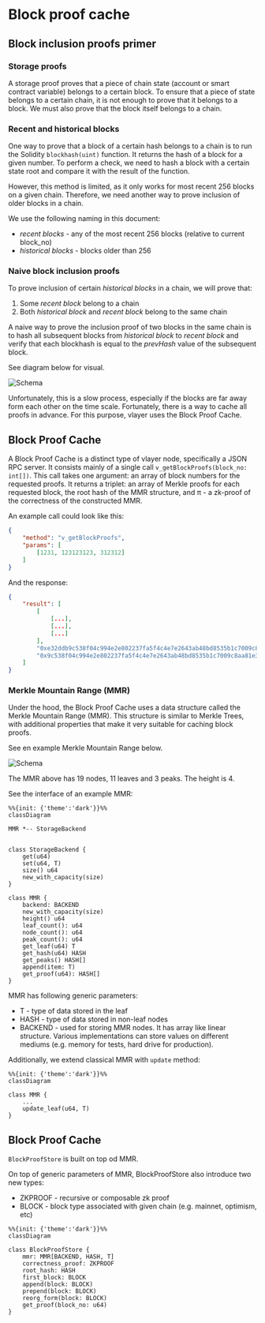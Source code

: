 # Block proof cache

## Block inclusion proofs primer

### Storage proofs
A storage proof proves that a piece of chain state (account or smart contract variable) belongs to a certain block. To ensure that a piece of state belongs to a certain chain, it is not enough to prove that it belongs to a block. We must also prove that the block itself belongs to a chain.

### Recent and historical blocks
One way to prove that a block of a certain hash belongs to a chain is to run the Solidity `blockhash(uint)` function. It returns the hash of a block for a given number.
To perform a check, we need to hash a block with a certain state root and compare it with the result of the function.

However, this method is limited, as it only works for most recent 256 blocks on a given chain.
Therefore, we need another way to prove inclusion of older blocks in a chain.

We use the following naming in this document:
- *recent blocks* - any of the most recent 256 blocks (relative to current block_no)
- *historical blocks* - blocks older than 256

### Naive block inclusion proofs
To prove inclusion of certain *historical blocks* in a chain, we will prove that:
1. Some *recent block* belong to a chain
2. Both *historical block* and *recent block* belong to the same chain

A naive way to prove the inclusion proof of two blocks in the same chain is to hash all subsequent blocks from *historical block* to *recent block* and verify that each blockhash is equal to the *prevHash* value of the subsequent block.

See diagram below for visual.

![Schema](/images/architecture/block-proof.png)



Unfortunately, this is a slow process, especially if the blocks are far away form each other on the time scale. Fortunately, there is a way to cache all proofs in advance. For this purpose, vlayer uses the Block Proof Cache.

## Block Proof Cache

A Block Proof Cache is a distinct type of vlayer node, specifically a JSON RPC server. It consists mainly  of a single call `v_getBlockProofs(block_no: int[])`. This call takes one argument: an array of block numbers for the requested proofs. It returns a triplet: an array of Merkle proofs for each requested block, the root hash of the MMR structure, and π - a zk-proof of the correctness of the constructed MMR.

An example call could look like this:
```json
{
    "method": "v_getBlockProofs",
    "params": [
        [1231, 123123123, 312312]
    ]
}
```

And the response:
```json
{
    "result": [
        [
            [...],
            [...],
            [...]
        ],
        "0xe32ddb9c538f04c994e2e802237fa5f4c4e7e2643ab48bd8535b1c7009c8aa81",
        "0x9c538f04c994e2e802237fa5f4c4e7e2643ab48bd8535b1c7009c8aa81e32ddb"
    ]
}
```

### Merkle Mountain Range (MMR)

Under the hood, the Block Proof Cache uses a data structure called the Merkle Mountain Range (MMR). This structure is similar to Merkle Trees, with additional properties that make it very suitable for caching block proofs.

See en example Merkle Mountain Range below.

![Schema](/images/architecture/mmr.png)


The MMR above has 19 nodes, 11 leaves and 3 peaks. The height is 4.

See the interface of an example MMR:
```mermaid
%%{init: {'theme':'dark'}}%%
classDiagram

MMR *-- StorageBackend


class StorageBackend {
    get(u64)
    set(u64, T)
    size() u64
    new_with_capacity(size)
}

class MMR {    
    backend: BACKEND
    new_with_capacity(size)
    height() u64    
    leaf_count(): u64
    node_count(): u64
    peak_count(): u64
    get_leaf(u64) T
    get_hash(u64) HASH
    get_peaks() HASH[]
    append(item: T)
    get_proof(u64): HASH[]
}
```

MMR has following generic parameters:
- T - type of data stored in the leaf
- HASH - type of data stored in non-leaf nodes
- BACKEND - used for storing MMR nodes. It has array like linear structure. Various implementations can store values on different mediums (e.g. memory for tests, hard drive for production).


Additionally, we extend classical MMR with `update` method:

```mermaid
%%{init: {'theme':'dark'}}%%
classDiagram

class MMR {    
    ...
    update_leaf(u64, T)
}
```


## Block Proof Cache

`BlockProofStore` is built on top od MMR. 

On top of generic parameters of MMR, BlockProofStore also introduce two new types:
- ZKPROOF - recursive or composable zk proof
- BLOCK - block type associated with given chain (e.g. mainnet, optimism, etc)

```mermaid
%%{init: {'theme':'dark'}}%%
classDiagram

class BlockProofStore {
    mmr: MMR[BACKEND, HASH, T]
    correctness_proof: ZKPROOF
    root_hash: HASH
    first_block: BLOCK
    append(block: BLOCK)
    prepend(block: BLOCK)
    reorg_form(block: BLOCK)
    get_proof(block_no: u64)
}
```
